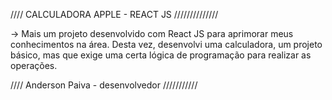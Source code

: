 //// CALCULADORA APPLE - REACT JS //////////////

-> Mais um projeto desenvolvido com React JS para aprimorar
meus conhecimentos na área. Desta vez, desenvolvi uma calculadora,
um projeto básico, mas que exige uma certa lógica de programação
 para realizar as operações.

//// Anderson Paiva - desenvolvedor ///////////